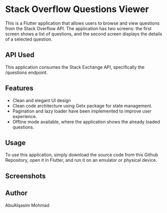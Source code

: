# Stack Overflow Questions Viewer
This is a Flutter application that allows users to browse and view questions from the Stack Overflow API. The application has two screens: the first screen shows a list of questions, and the second screen displays the details of a selected question.

## API Used
This application consumes the Stack Exchange API, specifically the /questions endpoint.

## Features
- Clean and elegant UI design
- Clean code architecture using Getx package for state management.
- Pagination and lazy loader have been implemented to improve user experience.
- Offline mode available, where the application shows the already loaded questions.
## Usage
To use this application, simply download the source code from this Github Repository, open it in Flutter, and run it on an emulator or physical device.

## Screenshots


## Author
AbuAlqasim Mohmad
